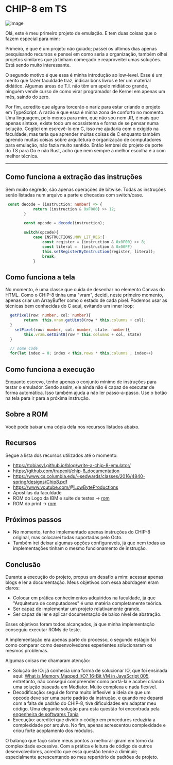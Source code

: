 # CHIP-8 em TS
![image](https://github.com/user-attachments/assets/42148870-5bc0-4773-ac92-ed14af3a598f)

Olá, este é meu primeiro projeto de emulação. E tem duas coisas que o fazem especial para mim:

Primeiro, é que é um projeto não guiado; passei os últimos dias apenas pesquisando recursos e pensei em como seria a organização, também olhei projetos similares que já tinham começado e reaproveitei umas soluções. Está sendo muito interessante. 

O segundo motivo é que essa é minha introdução ao low-level. Esse é um mérito que fazer faculdade traz, indicar bons livros e ter um material didático. Algumas áreas de T.I. não têm um apelo midiático grande, ninguém vende curso de como virar programador de Kernel em apenas um mês, saindo do zero. 

Por fim, acredito que alguns torcerão o nariz para estar criando o projeto em TypeScript. A razão é que essa é minha zona de conforto no momento. Uma linguagem, pelo menos para mim, que não sou nem JR, é mais que apenas sintaxe, existe todo um ecossistema e forma de se pensar numa solução. Cogitei em escrevê-lo em C, isso me ajudaria com o exigido na faculdade, mas teria que aprender muitas coisas de C enquanto também aprendo muitas coisas sobre arquitetura e organização de computadores para emulação, não fazia muito sentido. Então lembrei do projeto de porte do TS para Go e não Rust, acho que nem sempre a melhor escolha é a com melhor técnica.

---
## Como funciona a extração das instruções
Sem muito segredo, são apenas operações de bitwise. Todas as instruções serão listadas num arquivo a parte e checadas com switch/case.
```ts
 const decode = (instruction: number) => {
            return (instruction & 0xF000) >> 12;
        }

        const opcode = decode(instruction);

        switch(opcode){
            case INSTRUCTIONS.MOV_LIT_REG:{
                const register = (instruction & 0x0F00) >> 8;
                const literal =  (instruction & 0x00FF)
                this.setRegisterByInstruction(register, literal);
                break;
            }
```
## Como funciona a tela
No momento, é uma classe que cuida de desenhar no elemento Canvas do HTML. Como o CHIP-8 tinha uma "vram", decidi, neste primeiro momento, apenas criar um ArrayBuffer como o estado de cada pixel. Podemos usar as técnicas bem conhecidas do C aqui, evitando um inner loop: 
```ts
  getPixel(row: number, col: number){
        return  this.vram.getUint8(row * this.columns + col);
  }
    setPixel(row: number, col: number, state: number){
        this.vram.setUint8(row * this.columns + col, state)
  }

  // some code
  for(let index = 0; index < this.rows * this.columns ; index++)
```
## Como funciona a execução
Enquanto escrevo, tenho apenas o conjunto mínimo de instruções para testar o emulador. Sendo assim, ele ainda não é capaz de executar de forma automática. Isso também ajuda a não ler passo-a-passo. Use o botão na tela para ir para a próxima instrução.

## Sobre a ROM
Você pode baixar uma cópia dela nos recursos listados abaixo.

## Recursos
Segue a lista dos recursos utilizados até o momento:
- https://tobiasvl.github.io/blog/write-a-chip-8-emulator/
- https://github.com/trapexit/chip-8_documentation
- https://www.cs.columbia.edu/~sedwards/classes/2016/4840-spring/designs/Chip8.pdf
- https://www.youtube.com/@LowByteProductions
- Apostilas da faculdade
- ROM do Logo da IBM e suite de testes -> [rom](https://github.com/JohnEarnest/chip8Archive/tree/master/roms)
- ROM do print -> [rom]([https://github.com/JohnEarnest/chip8Archive/tree/master/roms](https://github.com/Timendus/chip8-test-suite/blob/main/bin/1-chip8-logo.ch8))

## Próximos passos
- No momento, tenho implementado apenas instruções do CHIP-8 original, mas colocarei todas suportadas pelo Octo.
- Também irei deixar algumas opções configuraveis, já que nem todas as implementações tinham o mesmo funcionamento de instrução.

## Conclusão

Durante a execução do projeto, propus um desafio a mim: acessar apenas blogs e ler a documentação. Meus objetivos com essa abordagem eram claros:

- Colocar em prática conhecimentos adquiridos na faculdade, já que "Arquitetura de computadores" é uma matéria completamente teórica.
- Ser capaz de implementar um projeto relativamente grande.
- Ser capaz de ler e aplicar documentação de baixo nível de abstração.

Esses objetivos foram todos alcançados, já que minha implementação conseguiu executar ROMs de teste.

A implementação era apenas parte do processo, o segundo estágio foi como comparar como desenvolvedores experientes solucionaram os mesmos problemas. 

Algumas coisas me chamaram atenção:

- Solução de IO:  já conhecia uma forma de solucionar IO, que foi ensinada aqui: [What is Memory Mapped I/O? 16-Bit VM in JavaScript 005](https://www.youtube.com/watch?v=hLYGTpvoMgE&list=PLP29wDx6QmW5DdwpdwHCRJsEubS5NrQ9b&index=5), entretanto, não consegui compreender como portá-la e acabei criando uma 
solução baseada em Mediator. Muito complexa e nada flexível. 
- Decodificação: segui de forma muito inflexível a ideia de que um opcode deve ser uma parte padrão da instrução, e quando me deparei com a falta de padrão do CHIP-8, tive dificuldades em adaptar meu código. Uma elegante solução para esta questão foi encontrada pela [engenheira de softwares Tania](https://www.taniarascia.com/writing-an-emulator-in-javascript-chip8/) 
- Execução: acreditei que dividir o código em procedures reduziria a complexidade por arquivo. No fim, apenas acrescentou complexidade e criou forte acoplamento dos módulos.

O balanço que faço sobre meus pontos a melhorar giram em torno da complexidade excessiva. Com a prática e leitura de código de outros desenvolvedores, acredito que essa questão tende a diminuir; especialmente acrescentando ao meu repertório de padrões de projeto.
